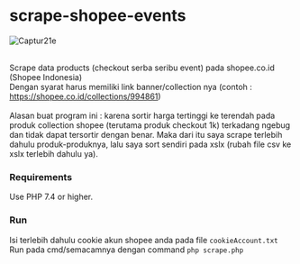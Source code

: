 <p <allign="justify">
<h1>scrape-shopee-events</h1>

![Captur21e](https://user-images.githubusercontent.com/74721722/147952044-588ad96a-5799-4393-9c34-ad49632f8a57.JPG)

<br>Scrape data products (checkout serba seribu event) pada shopee.co.id (Shopee Indonesia)<br>Dengan syarat harus memiliki link banner/collection nya (contoh : https://shopee.co.id/collections/994861)</br>
<br>Alasan buat program ini : karena sortir harga tertinggi ke terendah pada produk collection shopee (terutama produk checkout 1k) terkadang ngebug dan tidak dapat tersortir dengan benar. Maka dari itu saya scrape terlebih dahulu produk-produknya, lalu saya sort sendiri pada xslx (rubah file csv ke xslx terlebih dahulu ya).</br>
    
<h3>Requirements</h3>	
<ls>Use PHP 7.4 or higher.</ls>

<h3>Run</h3>
<ls>Isi terlebih dahulu cookie akun shopee anda pada file <code>cookieAccount.txt</code></ls>
<ls>Run pada cmd/semacamnya dengan command <code>php scrape.php</code></ls>

</ps>
